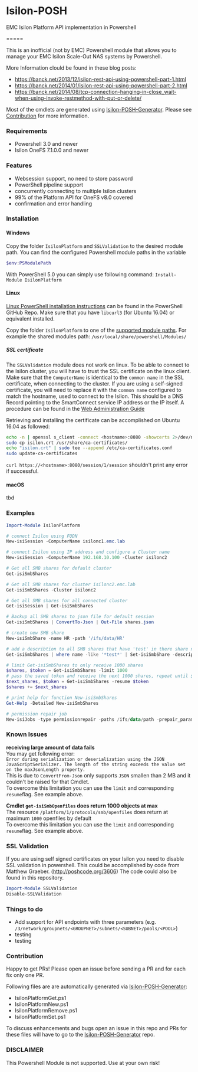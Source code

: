 # Isilon-POSH

EMC Isilon Platform API implementation in Powershell

=====

This is an inofficial (not by EMC) Powershell module that allows you to manage your EMC Isilon Scale-Out NAS systems by Powershell.

More Information clould be found in these blog posts:
* https://banck.net/2013/12/isilon-rest-api-using-powershell-part-1.html
* https://banck.net/2014/01/isilon-rest-api-using-powershell-part-2.html
* https://banck.net/2014/08/tcp-connection-hanging-in-close_wait-when-using-invoke-restmethod-with-put-or-delete/

Most of the cmdlets are generated using [Isilon-POSH-Generator](https://github.com/vchrisb/Isilon-POSH-Generator). Please see [Contribution](#contribution) for more information.

### Requirements
* Powershell 3.0 and newer
* Isilon OneFS 7.1.0.0 and newer

### Features
* Websession support, no need to store password
* PowerShell pipeline support
* concurrently connecting to multiple Isilon clusters
* 99% of the Platform API for OneFS v8.0 covered
* confirmation and error handling

### Installation

#### Windows

Copy the folder `IsilonPlatform` and `SSLValidation` to the desired module path.
You can find the configured Powershell module paths in the variable 
```PowerShell
$env:PSModulePath
```

With PowerShell 5.0 you can simply use following command:
`Install-Module IsilonPlatform`

#### Linux

[Linux PowerShell installation instructions](https://github.com/PowerShell/PowerShell/blob/master/docs/installation/linux.md#paths) can be found in the PowerShell GitHub Repo.
Make sure that you have `libcurl3` (for Ubuntu 16.04) or equivalent installed.

Copy the folder `IsilonPlatform` to one of the [supported module paths](https://github.com/PowerShell/PowerShell/blob/master/docs/installation/linux.md#paths).
For example the shared modules path: `/usr/local/share/powershell/Modules/`

##### SSL certificate

The `SSLValidation` module does not work on linux. To be able to connect to the Isilon cluster, you will have to trust the SSL certificate on the linux client.
Make sure that the `ComputerName` is identical to the `common name` in the SSL certificate, when connecting to the cluster.
If you are using a self-signed certificate, you will need to replace it with the `common name` configured to match the hostname, used to connect to the Isilon. This should be a DNS Record pointing to the SmartConnect service IP address or the IP itself. A procedure can be found in the [Web Administration Guide](http://www.emc.com/collateral/TechnicalDocument/docu65068.pdf)

Retrieving and installing the certificate can be accomplished on Ubuntu 16.04 as followed:
```sh
echo -n | openssl s_client -connect <hostname>:8080 -showcerts 2>/dev/null | openssl x509 -outform PEM > isilon.crt
sudo cp isilon.crt /usr/share/ca-certificates/
echo "isilon.crt" | sudo tee --append /etc/ca-certificates.conf 
sudo update-ca-certificates
```

`curl https://<hostname>:8080/session/1/session` shouldn't print any error if successful.

#### macOS

tbd

### Examples
```PowerShell
Import-Module IsilonPlatform

# connect Isilon using FQDN
New-isiSession -ComputerName isilonc1.emc.lab

# connect Isilon using IP address and configure a Cluster name
New-isiSession -ComputerName 192.168.10.100 -Cluster isilonc2

# Get all SMB shares for default cluster
Get-isiSmbShares

# Get all SMB shares for cluster isilonc2.emc.lab
Get-isiSmbShares -Cluster isilonc2

# Get all SMB shares for all connected cluster
Get-isiSession | Get-isiSmbShares

# Backup all SMB shares to json file for default session
Get-isiSmbShares | ConvertTo-Json | Out-File shares.json

# create new SMB share
New-isiSmbShare -name HR -path '/ifs/data/HR'

# add a describtion to all SMB shares that have 'test' in there share name
Get-isiSmbShares | where name -like '*test*' | Set-isiSmbShare -description 'This is a Test Share'

# limit Get-isiSmbShares to only receive 1000 shares
$shares, $token = Get-isiSmbShares -limit 1000
# pass the saved token and receive the next 1000 shares, repeat until $token is empty
$next_shares, $token = Get-isiSmbShares -resume $token
$shares += $next_shares

# print help for function New-isiSmbShares
Get-Help -Detailed New-isiSmbShares

# permission repair job
New-isiJobs -type permissionrepair -paths /ifs/data/path -prepair_params @{mode="inherit";template="/path"}
```

### Known Issues

**receiving large amount of data fails**  
You may get following error:  
`Error during serialization or deserialization using the JSON JavaScriptSerializer. The length of the string exceeds the value set on the maxJsonLength property.`  
This is due to `ConvertFrom-Json` only supports `JSON` smallen than 2 MB and it couldn't be raised for that Cmdlet.  
To overcome this limitation you can use the `limit` and corresponding `resume`flag. See example above.

**Cmdlet `get-isiSmbOpenfiles` does return 1000 objects at max**  
The resource `/platform/1/protocols/smb/openfiles` does return at maximum `1000` openfiles by default  
To overcome this limitation you can use the `limit` and corresponding `resume`flag. See example above.

### SSL Validation
If you are using self signed certificates on your Isilon you need to disable SSL validation in powershell.
This could be accomplished by code from Matthew Graeber. (http://poshcode.org/3606)
The code could also be found in this repository.

```PowerShell
Import-Module SSLValidation
Disable-SSLValidation
```

### Things to do
* Add support for API endpoints with three parameters (e.g. `/3/network/groupnets/<GROUPNET>/subnets/<SUBNET>/pools/<POOL>`)
* testing
* testing

### Contribution

Happy to get PRs! 
Please open an issue before sending a PR and for each fix only one PR.

Following files are are automatically generated via [Isilon-POSH-Generator](https://github.com/vchrisb/Isilon-POSH-Generator):

* IsilonPlatformGet.ps1
* IsilonPlatformNew.ps1
* IsilonPlatformRemove.ps1
* IsilonPlatformSet.ps1

To discuss enhancements and bugs open an issue in this repo and PRs for these files will have to go to the [Isilon-POSH-Generator](https://github.com/vchrisb/Isilon-POSH-Generator) repo.

### DISCLAIMER
This Powershell Module is not supported. Use at your own risk!
